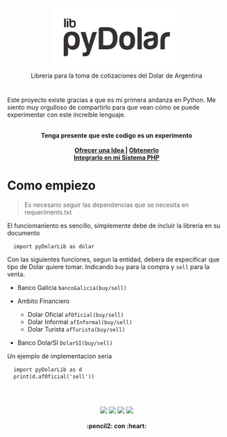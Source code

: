 
<p align="center">
<img src="https://raw.githubusercontent.com/gusgeek/pyDolar-lib/main/pyapp.png">
  <br>
  Libreria para la toma de cotizaciones del Dolar de Argentina
</p>

# 
Este proyecto existe gracias a que es mi primera andanza en Python. Me siento muy orgulloso de compartirlo para que vean cómo se puede experimentar con este increíble lenguaje.
<br><br>
  <p align="center">
  <strong>Tenga presente que este codigo es un experimento</strong>
  <br><br>
    <strong>
      <a href="https://github.com/gusgeek/pyDolar-lib/issues/new"> Ofrecer una Idea </a> | 
      <a href="https://github.com/gusgeek/pyDolar-lib/releases/latest"> Obtenerlo </a>
      <br>
      <a href="https://github.com/gusgeek/phpDolar"> Integrarlo en mi Sistema PHP </a>
    </strong>
  </p>

# Como empiezo
> Es necesario seguir las dependencias que se necesita en requeriments.txt

El funciomaniento es sencillo, simplemente debe de incluir la libreria en su documento

```
  import pyDolarLib as dolar 
```
Con las siguientes funciones, segun la entidad, debera de especificar que tipo de Dolar quiere tomar. Indicando ```buy``` para la compra y ```sell``` para la venta.



* Banco Galicia ```bancoGalicia(buy/sell)```

* Ambito Financiero
  * Dolar Oficial ```afOficial(buy/sell)```
  * Dolar Informal ```afInformal(buy/sell)```
  * Dolar Turista ```afTurista(buy/sell)```
  
* Banco DolarSI ```DolarSI(buy/sell)```

Un ejemplo de implementacion seria
```
  import pyDolarLib as d
  print(d.afOficial('sell'))
```
<br><br>
<p align="center">
    <img src="https://img.shields.io/github/downloads/gusgeek/pyDolar-lib/total">  
    <img src="https://img.shields.io/github/v/release/gusgeek/pyDolar-lib">  
    <img src="https://img.shields.io/github/release-date/gusgeek/pyDolar-lib">  
    <img src="https://img.shields.io/github/languages/code-size/gusgeek/pyDolar-lib">
  <br><br>
  <strong>:pencil2: con :heart:</strong>
</p>
